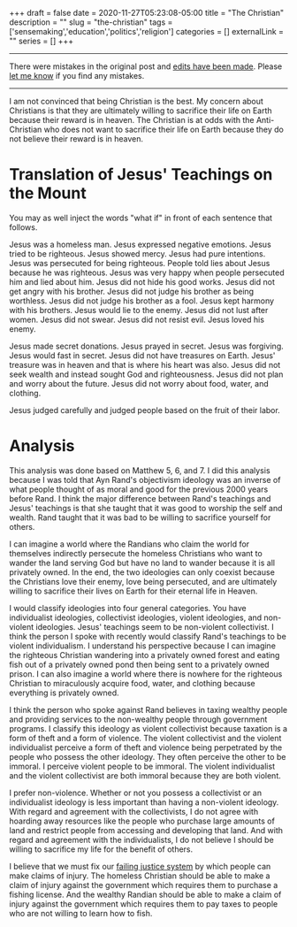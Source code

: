 +++
draft = false
date = 2020-11-27T05:23:08-05:00
title = "The Christian"
description = ""
slug = "the-christian"
tags = ['sensemaking','education','politics','religion']
categories = []
externalLink = ""
series = []
+++
 
***
There were mistakes in the original post and [edits have been made](https://github.com/heroLFG/hugo-herolfg-site/commits/dev/content/posts/the-christian.md).  Please [let me know](https://discord.gg/YZP89kc) if you find any mistakes.
***
 
I am not convinced that being Christian is the best.  My concern about Christians is that they are ultimately willing to sacrifice their life on Earth because their reward is in heaven.  The Christian is at odds with the Anti-Christian who does not want to sacrifice their life on Earth because they do not believe their reward is in heaven.
 
# Translation of Jesus' Teachings on the Mount
 
You may as well inject the words "what if" in front of each sentence that follows.
 
Jesus was a homeless man.  Jesus expressed negative emotions.  Jesus tried to be righteous.  Jesus showed mercy.  Jesus had pure intentions.  Jesus was persecuted for being righteous.  People told lies about Jesus because he was righteous.  Jesus was very happy when people persecuted him and lied about him.  Jesus did not hide his good works.  Jesus did not get angry with his brother.  Jesus did not judge his brother as being worthless.  Jesus did not judge his brother as a fool.  Jesus kept harmony with his brothers.  Jesus would lie to the enemy.  Jesus did not lust after women.  Jesus did not swear.  Jesus did not resist evil.  Jesus loved his enemy.
 
Jesus made secret donations.  Jesus prayed in secret.  Jesus was forgiving.  Jesus would fast in secret.  Jesus did not have treasures on Earth.  Jesus' treasure was in heaven and that is where his heart was also.  Jesus did not seek wealth and instead sought God and righteousness.  Jesus did not plan and worry about the future.  Jesus did not worry about food, water, and clothing.
 
Jesus judged carefully and judged people based on the fruit of their labor.
 
# Analysis
 
This analysis was done based on Matthew 5, 6, and 7.  I did this analysis because I was told that Ayn Rand's objectivism ideology was an inverse of what people thought of as moral and good for the previous 2000 years before Rand.  I think the major difference between Rand's teachings and Jesus' teachings is that she taught that it was good to worship the self and wealth.  Rand taught that it was bad to be willing to sacrifice yourself for others.
 
I can imagine a world where the Randians who claim the world for themselves indirectly persecute the homeless Christians who want to wander the land serving God but have no land to wander because it is all privately owned.  In the end, the two ideologies can only coexist because the Christians love their enemy, love being persecuted, and are ultimately willing to sacrifice their lives on Earth for their eternal life in Heaven.
 
I would classify ideologies into four general categories.  You have individualist ideologies, collectivist ideologies, violent ideologies, and non-violent ideologies.  Jesus' teachings seem to be non-violent collectivist.  I think the person I spoke with recently would classify Rand's teachings to be violent individualism.  I understand his perspective because I can imagine the righteous Christian wandering into a privately owned forest and eating fish out of a privately owned pond then being sent to a privately owned prison.  I can also imagine a world where there is nowhere for the righteous Christian to miraculously acquire food, water, and clothing because everything is privately owned.
 
I think the person who spoke against Rand believes in taxing wealthy people and providing services to the non-wealthy people through government programs.  I classify this ideology as violent collectivist because taxation is a form of theft and a form of violence.  The violent collectivist and the violent individualist perceive a form of theft and violence being perpetrated by the people who possess the other ideology.  They often perceive the other to be immoral.  I perceive violent people to be immoral.  The violent individualist and the violent collectivist are both immoral because they are both violent.
 
I prefer non-violence.  Whether or not you possess a collectivist or an individualist ideology is less important than having a non-violent ideology.  With regard and agreement with the collectivists, I do not agree with hoarding away resources like the people who purchase large amounts of land and restrict people from accessing and developing that land.  And with regard and agreement with the individualists, I do not believe I should be willing to sacrifice my life for the benefit of others.
 
I believe that we must fix our [failing justice system](/posts/failing-justice-systems) by which people can make claims of injury.  The homeless Christian should be able to make a claim of injury against the government which requires them to purchase a fishing license.  And the wealthy Randian should be able to make a claim of injury against the government which requires them to pay taxes to people who are not willing to learn how to fish.
